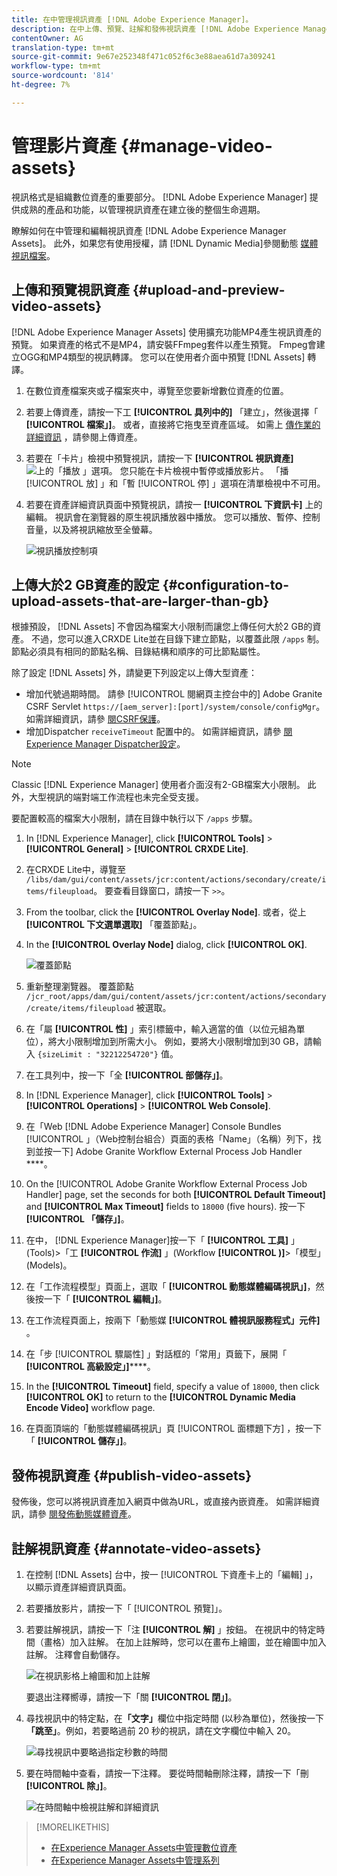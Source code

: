 ```yaml
---
title: 在中管理視訊資產 [!DNL Adobe Experience Manager]。
description: 在中上傳、預覽、註解和發佈視訊資產 [!DNL Adobe Experience Manager]。
contentOwner: AG
translation-type: tm+mt
source-git-commit: 9e67e252348f471c052f6c3e88aea61d7a309241
workflow-type: tm+mt
source-wordcount: '814'
ht-degree: 7%

---
```



# 管理影片資產 {#manage-video-assets}

視訊格式是組織數位資產的重要部分。 [!DNL Adobe Experience Manager] 提供成熟的產品和功能，以管理視訊資產在建立後的整個生命週期。

瞭解如何在中管理和編輯視訊資產 [!DNL Adobe Experience Manager Assets]。 此外，如果您有使用授權，請 [!DNL Dynamic Media]參閱動態 [媒體視訊檔案](/help/assets/video.md)。

## 上傳和預覽視訊資產 {#upload-and-preview-video-assets}

[!DNL Adobe Experience Manager Assets] 使用擴充功能MP4產生視訊資產的預覽。 如果資產的格式不是MP4，請安裝FFmpeg套件以產生預覽。 Fmpeg會建立OGG和MP4類型的視訊轉譯。 您可以在使用者介面中預覽 [!DNL Assets] 轉譯。

1. 在數位資產檔案夾或子檔案夾中，導覽至您要新增數位資產的位置。
1. 若要上傳資產，請按一下工 **[!UICONTROL 具列中的]** 「建立」，然後選擇「 **[!UICONTROL 檔案」]**。 或者，直接將它拖曳至資產區域。 如需上 [傳作業的詳細資訊](managing-assets-touch-ui.md#uploading-assets) ，請參閱上傳資產。
1. 若要在「卡片」檢視中預覽視訊，請按一下 **[!UICONTROL 視訊資產]**![上的「播放](assets/do-not-localize/play.png) 」選項。 您只能在卡片檢視中暫停或播放影片。 「播 [!UICONTROL 放] 」和「暫 [!UICONTROL 停] 」選項在清單檢視中不可用。

1. 若要在資產詳細資訊頁面中預覽視訊，請按一 **[!UICONTROL 下資訊卡]** 上的編輯。 視訊會在瀏覽器的原生視訊播放器中播放。 您可以播放、暫停、控制音量，以及將視訊縮放至全螢幕。

   ![視訊播放控制項](assets/video-playback-controls.png)

## 上傳大於2 GB資產的設定 {#configuration-to-upload-assets-that-are-larger-than-gb}

根據預設， [!DNL Assets] 不會因為檔案大小限制而讓您上傳任何大於2 GB的資產。 不過，您可以進入CRXDE Lite並在目錄下建立節點，以覆蓋此限 `/apps` 制。 節點必須具有相同的節點名稱、目錄結構和順序的可比節點屬性。

除了設定 [!DNL Assets] 外，請變更下列設定以上傳大型資產：

* 增加代號過期時間。 請參 [!UICONTROL 閱網頁主控台中的] Adobe Granite CSRF Servlet `https://[aem_server]:[port]/system/console/configMgr`。 如需詳細資訊，請參 [閱CSRF保護](/help/sites-developing/csrf-protection.md)。
* 增加Dispatcher `receiveTimeout` 配置中的。 如需詳細資訊，請參 [閱Experience Manager Dispatcher設定](https://docs.adobe.com/content/help/en/experience-manager-dispatcher/using/configuring/dispatcher-configuration.html#renders-options)。

>[!NOTE]
>
>Classic [!DNL Experience Manager] 使用者介面沒有2-GB檔案大小限制。 此外，大型視訊的端對端工作流程也未完全受支援。

要配置較高的檔案大小限制，請在目錄中執行以下 `/apps` 步驟。

1. In [!DNL Experience Manager], click **[!UICONTROL Tools]** > **[!UICONTROL General]** > **[!UICONTROL CRXDE Lite]**.
1. 在CRXDE Lite中，導覽至 `/libs/dam/gui/content/assets/jcr:content/actions/secondary/create/items/fileupload`。 要查看目錄窗口，請按一下 `>>`。
1. From the toolbar, click the **[!UICONTROL Overlay Node]**. 或者，從上 **[!UICONTROL 下文選單選取]** 「覆蓋節點」。
1. In the **[!UICONTROL Overlay Node]** dialog, click **[!UICONTROL OK]**.

   ![覆蓋節點](assets/overlay-node-path.png)

1. 重新整理瀏覽器。 覆蓋節點 `/jcr_root/apps/dam/gui/content/assets/jcr:content/actions/secondary/create/items/fileupload` 被選取。
1. 在「屬 **[!UICONTROL 性]** 」索引標籤中，輸入適當的值（以位元組為單位），將大小限制增加到所需大小。 例如，要將大小限制增加到30 GB，請輸入 `{sizeLimit : "32212254720"}` 值。

1. 在工具列中，按一下「全 **[!UICONTROL 部儲存」]**。
1. In [!DNL Experience Manager], click **[!UICONTROL Tools]** > **[!UICONTROL Operations]** > **[!UICONTROL Web Console]**.
1. 在「Web [!DNL Adobe Experience Manager] Console Bundles [!UICONTROL 」（Web控制台組合）頁面的表格「Name」（名稱）列下，找到並按一下] Adobe Granite Workflow External Process Job Handler ****。
1. On the [!UICONTROL Adobe Granite Workflow External Process Job Handler] page, set the seconds for both **[!UICONTROL Default Timeout]** and **[!UICONTROL Max Timeout]** fields to `18000` (five hours). 按一下&#x200B;**[!UICONTROL 「儲存」]**。
1. 在中， [!DNL Experience Manager]按一下「 **[!UICONTROL 工具]** 」(Tools)>「工 **[!UICONTROL 作流]** 」(Workflow **[!UICONTROL )]**>「模型」(Models)。
1. 在「工作流程模型」頁面上，選取「 **[!UICONTROL 動態媒體編碼視訊」]**，然後按一下「 **[!UICONTROL 編輯」]**。
1. 在工作流程頁面上，按兩下「動態媒 **[!UICONTROL 體視訊服務程式」元件]** 。
1. 在「步 [!UICONTROL 驟屬性] 」對話框的「常用」頁籤下，展開「 **[!UICONTROL 高級設定」]******。
1. In the **[!UICONTROL Timeout]** field, specify a value of `18000`, then click **[!UICONTROL OK]** to return to the **[!UICONTROL Dynamic Media Encode Video]** workflow page.
1. 在頁面頂端的「動態媒體編碼視訊」頁 [!UICONTROL 面標題下方] ，按一下「 **[!UICONTROL 儲存」]**。

## 發佈視訊資產 {#publish-video-assets}

發佈後，您可以將視訊資產加入網頁中做為URL，或直接內嵌資產。 如需詳細資訊，請參 [閱發佈動態媒體資產](/help/assets/publishing-dynamicmedia-assets.md)。

## 註解視訊資產 {#annotate-video-assets}

1. 在控制 [!DNL Assets] 台中，按一 [!UICONTROL 下資產卡上的「編輯] 」，以顯示資產詳細資訊頁面。
1. 若要播放影片，請按一下「 [!UICONTROL 預覽]」。
1. 若要註解視訊，請按一下「注 **[!UICONTROL 解]** 」按鈕。 在視訊中的特定時間（畫格）加入註解。 在加上註解時，您可以在畫布上繪圖，並在繪圖中加入註解。 注釋會自動儲存。

   ![在視訊影格上繪圖和加上註解](assets/annotate-video.png)

   要退出注釋嚮導，請按一下「關 **[!UICONTROL 閉」]**。

1. 尋找視訊中的特定點，在&#x200B;**「文字」**&#x200B;欄位中指定時間 (以秒為單位)，然後按一下&#x200B;**「跳至」**。例如，若要略過前 20 秒的視訊，請在文字欄位中輸入 20。

   ![尋找視訊中要略過指定秒數的時間](assets/seek-in-video.png)

1. 要在時間軸中查看，請按一下注釋。 要從時間軸刪除注釋，請按一下「刪 **[!UICONTROL 除」]**。

   ![在時間軸中檢視註解和詳細資訊](assets/timeline-view-annotation.png)

>[!MORELIKETHIS]
>
>* [在Experience Manager Assets中管理數位資產](/help/assets/managing-assets-touch-ui.md)
>* [在Experience Manager Assets中管理系列](/help/assets/managing-collections-touch-ui.md)

